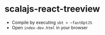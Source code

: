 # scalajs-react-treeview

- Compile by executing `sbt > ~fastOptJS`
- Open `index-dev.html` in your browser